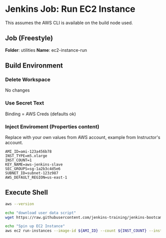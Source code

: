 # Jenkins Job: Run EC2 Instance

This assumes the AWS CLI is available on the build node used.

## Job (Freestyle)

**Folder**: utilities
**Name**: ec2-instance-run

## Build Environment

### Delete Workspace

No changes

### Use Secret Text

Binding = AWS Creds (defaults ok)

### Inject Enviroment (Properties content)

Replace with your own values from AWS account, example from Instructor's account.

```
AMI_ID=ami-123a456b78
INST_TYPE=m5.xlarge
INST_COUNT=1
KEY_NAME=aws-jenkins-slave
SEC_GROUPS=sg-1a2b3c4d5e6
SUBNET_ID=subnet-123z987
AWS_DEFAULT_REGION=us-east-1
```

## Execute Shell

```bash
aws --version

echo "download user data script"
wget https://raw.githubusercontent.com/jenkins-training/jenkins-bootcamp-course/master/aws/ec2/spot/jenkins-slave-setup.sh

echo "Spin up EC2 Instance"
aws ec2 run-instances --image-id ${AMI_ID} --count ${INST_COUNT} --instance-type ${INST_TYPE} --key-name ${KEY_NAME} --security-group-ids ${SEC_GROUPS} --subnet-id ${SUBNET_ID} --user-data file://jenkins-slave-setup.sh
```
